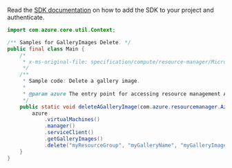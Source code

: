 Read the [SDK documentation](https://github.com/Azure/azure-sdk-for-java/blob/azure-resourcemanager_2.12.0/sdk/resourcemanager/azure-resourcemanager/README.md) on how to add the SDK to your project and authenticate.

```java
import com.azure.core.util.Context;

/** Samples for GalleryImages Delete. */
public final class Main {
    /*
     * x-ms-original-file: specification/compute/resource-manager/Microsoft.Compute/stable/2021-10-01/examples/gallery/DeleteAGalleryImage.json
     */
    /**
     * Sample code: Delete a gallery image.
     *
     * @param azure The entry point for accessing resource management APIs in Azure.
     */
    public static void deleteAGalleryImage(com.azure.resourcemanager.AzureResourceManager azure) {
        azure
            .virtualMachines()
            .manager()
            .serviceClient()
            .getGalleryImages()
            .delete("myResourceGroup", "myGalleryName", "myGalleryImageName", Context.NONE);
    }
}
```
